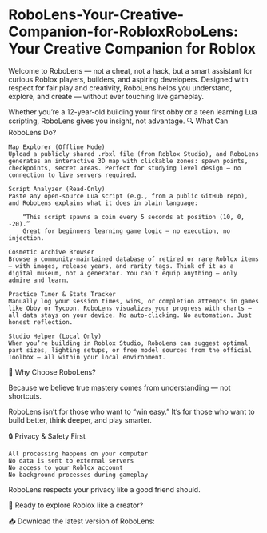 # RoboLens-Your-Creative-Companion-for-RobloxRoboLens: Your Creative Companion for Roblox


Welcome to RoboLens — not a cheat, not a hack, but a smart assistant for curious Roblox players, builders, and aspiring developers. Designed with respect for fair play and creativity, RoboLens helps you understand, explore, and create — without ever touching live gameplay. 

Whether you’re a 12-year-old building your first obby or a teen learning Lua scripting, RoboLens gives you insight, not advantage. 
🔍 What Can RoboLens Do? 

    Map Explorer (Offline Mode)
    Upload a publicly shared .rbxl file (from Roblox Studio), and RoboLens generates an interactive 3D map with clickable zones: spawn points, checkpoints, secret areas. Perfect for studying level design — no connection to live servers required. 

    Script Analyzer (Read-Only)
    Paste any open-source Lua script (e.g., from a public GitHub repo), and RoboLens explains what it does in plain language:   

        “This script spawns a coin every 5 seconds at position (10, 0, -20).”
        Great for beginners learning game logic — no execution, no injection.  

    Cosmetic Archive Browser
    Browse a community-maintained database of retired or rare Roblox items — with images, release years, and rarity tags. Think of it as a digital museum, not a generator. You can’t equip anything — only admire and learn. 

    Practice Timer & Stats Tracker
    Manually log your session times, wins, or completion attempts in games like Obby or Tycoon. RoboLens visualizes your progress with charts — all data stays on your device. No auto-clicking. No automation. Just honest reflection. 

    Studio Helper (Local Only)
    When you’re building in Roblox Studio, RoboLens can suggest optimal part sizes, lighting setups, or free model sources from the official Toolbox — all within your local environment. 
     

🌟 Why Choose RoboLens? 

Because we believe true mastery comes from understanding — not shortcuts. 

 

RoboLens isn’t for those who want to “win easy.”
It’s for those who want to build better, think deeper, and play smarter. 

 
   
🔒 Privacy & Safety First 

    All processing happens on your computer  
    No data is sent to external servers  
    No access to your Roblox account  
    No background processes during gameplay
     

RoboLens respects your privacy like a good friend should. 
 

🚀 Ready to explore Roblox like a creator? 

📥 Download the latest version of RoboLens:
